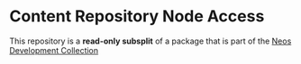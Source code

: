 # Content Repository Node Access

This repository is a **read-only subsplit** of a package that is part of the [Neos Development Collection](https://github.com/neos/neos-development-collection)
